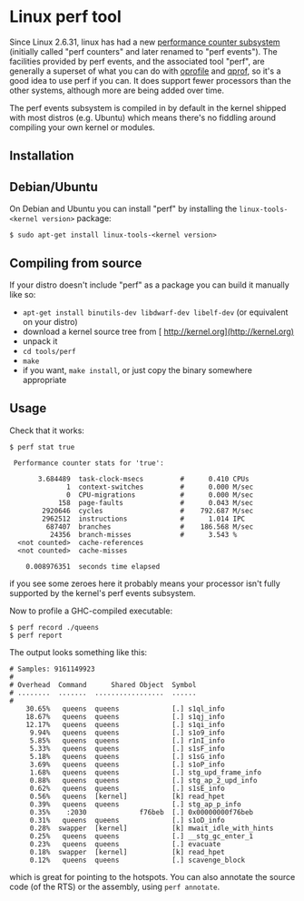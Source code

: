 # Linux perf tool


Since Linux 2.6.31, linux has had a new [ performance counter subsystem](https://perf.wiki.kernel.org/index.php/Main_Page) (initially called "perf counters" and later renamed to "perf events").  The facilities provided by perf events, and the associated tool "perf", are generally a superset of what you can do with [oprofile](debugging/low-level-profiling/oprofile) and [qprof](debugging/low-level-profiling), so it's a good idea to use perf if you can.  It does support fewer processors than the other systems, although more are being added over time.


The perf events subsystem is compiled in by default in the kernel shipped with most distros (e.g. Ubuntu) which means there's no fiddling around compiling your own kernel or modules.

## Installation

## Debian/Ubuntu


On Debian and Ubuntu you can install "perf" by installing the `linux-tools-<kernel version>` package:

```wiki
$ sudo apt-get install linux-tools-<kernel version>
```

## Compiling from source


If your distro doesn't include "perf" as a package you can build it manually like so:

- `apt-get install binutils-dev libdwarf-dev libelf-dev` (or equivalent on your distro)
- download a kernel source tree from [ http://kernel.org](http://kernel.org)
- unpack it
- `cd tools/perf`
- `make`
- if you want, `make install`, or just copy the binary somewhere appropriate

## Usage


Check that it works:

```wiki
$ perf stat true

 Performance counter stats for 'true':

       3.684489  task-clock-msecs         #      0.410 CPUs 
              1  context-switches         #      0.000 M/sec
              0  CPU-migrations           #      0.000 M/sec
            158  page-faults              #      0.043 M/sec
        2920646  cycles                   #    792.687 M/sec
        2962512  instructions             #      1.014 IPC  
         687407  branches                 #    186.568 M/sec
          24356  branch-misses            #      3.543 %    
  <not counted>  cache-references        
  <not counted>  cache-misses            

    0.008976351  seconds time elapsed
```


if you see some zeroes here it probably means your processor isn't fully supported by the kernel's perf events subsystem.


Now to profile a GHC-compiled executable:

```wiki
$ perf record ./queens
$ perf report
```


The output looks something like this:

```wiki
# Samples: 9161149923
#
# Overhead  Command      Shared Object  Symbol
# ........  .......  .................  ......
#
    30.65%   queens  queens             [.] s1ql_info
    18.67%   queens  queens             [.] s1qj_info
    12.17%   queens  queens             [.] s1qi_info
     9.94%   queens  queens             [.] s1o9_info
     5.85%   queens  queens             [.] r1nI_info
     5.33%   queens  queens             [.] s1sF_info
     5.18%   queens  queens             [.] s1sG_info
     3.69%   queens  queens             [.] s1oP_info
     1.68%   queens  queens             [.] stg_upd_frame_info
     0.88%   queens  queens             [.] stg_ap_2_upd_info
     0.62%   queens  queens             [.] s1sE_info
     0.56%   queens  [kernel]           [k] read_hpet
     0.39%   queens  queens             [.] stg_ap_p_info
     0.35%    :2030             f76beb  [.] 0x00000000f76beb
     0.31%   queens  queens             [.] s1oD_info
     0.28%  swapper  [kernel]           [k] mwait_idle_with_hints
     0.25%   queens  queens             [.] __stg_gc_enter_1
     0.23%   queens  queens             [.] evacuate
     0.18%  swapper  [kernel]           [k] read_hpet
     0.12%   queens  queens             [.] scavenge_block
```


which is great for pointing to the hotspots.  You can also annotate the source code (of the RTS) or the assembly, using `perf annotate`.

